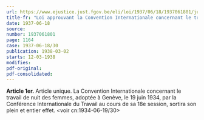 ```yaml
---
url: https://www.ejustice.just.fgov.be/eli/loi/1937/06/18/1937061801/justel
title-fr: "Loi approuvant la Convention Internationale concernant le travail de nuit des femmes, adoptée à Genève, le 19 juin 1934, par la Conférence Internationale du Travail au cours de sa 18° session."
date: 1937-06-18
source:
number: 1937061801
page: 1164
case: 1937-06-18/30
publication: 1938-03-02
starts: 12-03-1938
modifies:
pdf-original:
pdf-consolidated:
---
```


**Article 1er.** Article unique. La Convention Internationale concernant le travail de nuit des femmes, adoptée à Genève, le 19 juin 1934, par la Conférence Internationale du Travail au cours de sa 18e session, sortira son plein et entier effet. <voir cn:1934-06-19/30>
